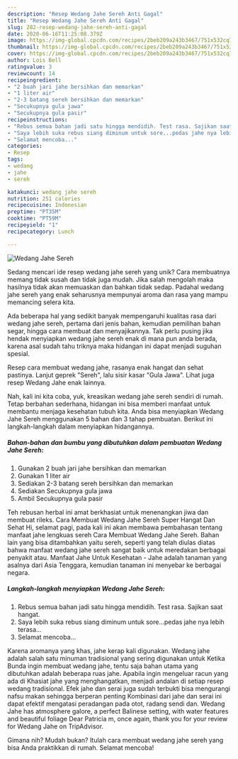 ```yaml
---
description: "Resep Wedang Jahe Sereh Anti Gagal"
title: "Resep Wedang Jahe Sereh Anti Gagal"
slug: 282-resep-wedang-jahe-sereh-anti-gagal
date: 2020-06-16T11:25:08.379Z
image: https://img-global.cpcdn.com/recipes/2beb209a243b3467/751x532cq70/wedang-jahe-sereh-foto-resep-utama.jpg
thumbnail: https://img-global.cpcdn.com/recipes/2beb209a243b3467/751x532cq70/wedang-jahe-sereh-foto-resep-utama.jpg
cover: https://img-global.cpcdn.com/recipes/2beb209a243b3467/751x532cq70/wedang-jahe-sereh-foto-resep-utama.jpg
author: Lois Bell
ratingvalue: 3
reviewcount: 14
recipeingredient:
- "2 buah jari jahe bersihkan dan memarkan"
- "1 liter air"
- "2-3 batang sereh bersihkan dan memarkan"
- "Secukupnya gula jawa"
- "Secukupnya gula pasir"
recipeinstructions:
- "Rebus semua bahan jadi satu hingga mendidih. Test rasa. Sajikan saat hangat."
- "Saya lebih suka rebus siang diminum untuk sore...pedas jahe nya lebih terasa..."
- "Selamat mencoba..."
categories:
- Resep
tags:
- wedang
- jahe
- sereh

katakunci: wedang jahe sereh 
nutrition: 251 calories
recipecuisine: Indonesian
preptime: "PT35M"
cooktime: "PT59M"
recipeyield: "1"
recipecategory: Lunch

---
```



![Wedang Jahe Sereh](https://img-global.cpcdn.com/recipes/2beb209a243b3467/751x532cq70/wedang-jahe-sereh-foto-resep-utama.jpg)

Sedang mencari ide resep wedang jahe sereh yang unik? Cara membuatnya memang tidak susah dan tidak juga mudah. Jika salah mengolah maka hasilnya tidak akan memuaskan dan bahkan tidak sedap. Padahal wedang jahe sereh yang enak seharusnya mempunyai aroma dan rasa yang mampu memancing selera kita.

Ada beberapa hal yang sedikit banyak mempengaruhi kualitas rasa dari wedang jahe sereh, pertama dari jenis bahan, kemudian pemilihan bahan segar, hingga cara membuat dan menyajikannya. Tak perlu pusing jika hendak menyiapkan wedang jahe sereh enak di mana pun anda berada, karena asal sudah tahu triknya maka hidangan ini dapat menjadi suguhan spesial.

Resep cara membuat wedang jahe, rasanya enak hangat dan sehat pastinya. Lanjut geprek &#34;Sereh&#34;, lalu sisir kasar &#34;Gula Jawa&#34;. Lihat juga resep Wedang Jahe enak lainnya.


Nah, kali ini kita coba, yuk, kreasikan wedang jahe sereh sendiri di rumah. Tetap berbahan sederhana, hidangan ini bisa memberi manfaat untuk membantu menjaga kesehatan tubuh kita. Anda bisa menyiapkan Wedang Jahe Sereh menggunakan 5 bahan dan 3 tahap pembuatan. Berikut ini langkah-langkah dalam menyiapkan hidangannya.

<!--inarticleads1-->

##### Bahan-bahan dan bumbu yang dibutuhkan dalam pembuatan Wedang Jahe Sereh:

1. Gunakan 2 buah jari jahe bersihkan dan memarkan
1. Gunakan 1 liter air
1. Sediakan 2-3 batang sereh bersihkan dan memarkan
1. Sediakan Secukupnya gula jawa
1. Ambil Secukupnya gula pasir


Teh rebusan herbal ini amat berkhasiat untuk menenangkan jiwa dan membuat rileks. Cara Membuat Wedang Jahe Sereh Super Hangat Dan Sehat Hi, selamat pagi, pada kali ini akan membawa pembahasan tentang manfaat jahe lengkuas sereh Cara Membuat Wedang Jahe Sereh. Bahan lain yang bisa ditambahkan yaitu sereh, seperti yang telah diulas diatas bahwa manfaat wedang jahe sereh sangat baik untuk meredakan berbagai penyakit atau. Manfaat Jahe Untuk Kesehatan - Jahe adalah tanaman yang asalnya dari Asia Tenggara, kemudian tanaman ini menyebar ke berbagai negara. 

<!--inarticleads2-->

##### Langkah-langkah menyiapkan Wedang Jahe Sereh:

1. Rebus semua bahan jadi satu hingga mendidih. Test rasa. Sajikan saat hangat.
1. Saya lebih suka rebus siang diminum untuk sore...pedas jahe nya lebih terasa...
1. Selamat mencoba...


Karena aromanya yang khas, jahe kerap kali digunakan. Wedang jahe adalah salah satu minuman tradisional yang sering digunakan untuk Ketika Bunda ingin membuat wedang jahe, tentu saja bahan utama yang dibutuhkan adalah beberapa ruas jahe. Apabila ingin mengeluar racun yang ada di Khasiat jahe yang menghangatkan, menjadi andalan di setiap resep wedang tradisional. Efek jahe dan serai juga sudah terbukti bisa mengurangi nafsu makan sehingga berperan penting Kombinasi dari jahe dan serai ini dapat efektif mengatasi peradangan pada otot, radang sendi dan. Wedang Jahe has atmosphere galore, a perfect Balinese setting, with water features and beautiful foliage Dear Patricia m, once again, thank you for your review for Wedang Jahe on TripAdvisor. 

Gimana nih? Mudah bukan? Itulah cara membuat wedang jahe sereh yang bisa Anda praktikkan di rumah. Selamat mencoba!
